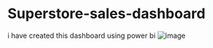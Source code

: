 # Superstore-sales-dashboard
i have created this dashboard using power bi
![image](https://github.com/user-attachments/assets/6520cbec-1db2-4210-a48a-64fd02c12b41)

